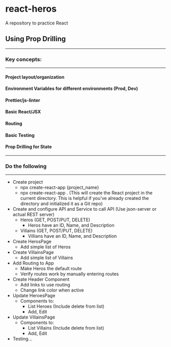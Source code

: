 # react-heros
A repository to practice React

## Using Prop Drilling

--- 
### Key concepts: 

---
#### Project layout/organization

#### Environment Variables for different environments (Prod, Dev)
#### Prettier/js-linter 
#### Basic React/JSX
#### Routing
#### Basic Testing
#### Prop Drilling for State

---

### Do the following

---
- Create project
	- npx create-react-app {project_name}
	- npx create-react-app . (This will create the React project in the current directory. This is helpful if you've already created the directory and initialized it as a Git repo)
- Create and configure API and Service to call API (Use json-server or actual REST server)
	- Heros (GET, POST/PUT, DELETE)
		- Heros have an ID, Name, and Description 
	- Villains (GET, POST/PUT, DELETE)
		- Villians have an ID, Name, and Description 
- Create HerosPage
	- Add simple list of Heros
- Create VillainsPage 
	- Add simple list of Villains
- Add Routing to App
	- Make Heros the default route
	- Verify routes work by manually entering routes
- Create Header Component 
	- Add links to use routing
	- Change link color when active
- Update HeroesPage
	- Components to:
		- List Heroes (Include delete from list)
		- Add, Edit
- Update VillainsPage 
	- Components to:
		- List Villains (Include delete from list)
		- Add, Edit
- Testing...

